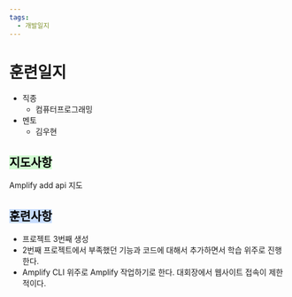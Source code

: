 ```yaml
---
tags:
  - 개발일지
---
```

# 훈련일지

- 직종
	- 컴퓨터프로그래밍
- 멘토
	- 김우현
## <mark style="background: #BBFABBA6;">지도사항</mark>

Amplify add api 지도

## <mark style="background: #ADCCFFA6;">훈련사항</mark>

- 프로젝트 3번째 생성
- 2번째 프로젝트에서 부족했던 기능과 코드에 대해서 추가하면서 학습 위주로 진행한다.
- Amplify CLI 위주로 Amplify 작업하기로 한다. 대회장에서 웹사이트 접속이 제한적이다.